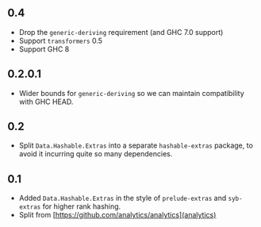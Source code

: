0.4
---
* Drop the `generic-deriving` requirement (and GHC 7.0 support)
* Support `transformers` 0.5
* Support GHC 8

0.2.0.1
-------
* Wider bounds for `generic-deriving` so we can maintain compatibility with GHC HEAD.

0.2
---
* Split `Data.Hashable.Extras` into a separate `hashable-extras` package, to avoid it incurring quite so many dependencies.

0.1
---
* Added `Data.Hashable.Extras` in the style of `prelude-extras` and `syb-extras` for higher rank hashing.
* Split from [https://github.com/analytics/analytics](analytics)
